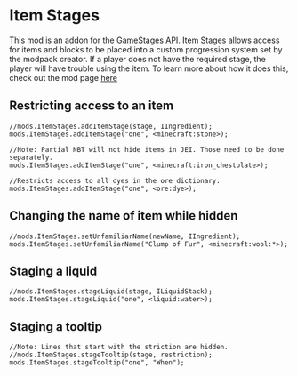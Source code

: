 # Item Stages
This mod is an addon for the [GameStages API](https://minecraft.curseforge.com/projects/game-stages). Item Stages allows access for items and blocks to be placed into a custom progression system set by the modpack creator. If a player does not have the required stage, the player will have trouble using the item. To learn more about how it does this, check out the mod page [here](https://minecraft.curseforge.com/projects/item-stages)

## Restricting access to an item
```
//mods.ItemStages.addItemStage(stage, IIngredient);
mods.ItemStages.addItemStage("one", <minecraft:stone>);

//Note: Partial NBT will not hide items in JEI. Those need to be done separately. 
mods.ItemStages.addItemStage("one", <minecraft:iron_chestplate>);

//Restricts access to all dyes in the ore dictionary.
mods.ItemStages.addItemStage("one", <ore:dye>);
```

## Changing the name of item while hidden
```
//mods.ItemStages.setUnfamiliarName(newName, IIngredient);
mods.ItemStages.setUnfamiliarName("Clump of Fur", <minecraft:wool:*>);
```

## Staging a liquid
```
//mods.ItemStages.stageLiquid(stage, ILiquidStack);
mods.ItemStages.stageLiquid("one", <liquid:water>);
```

## Staging a tooltip
```
//Note: Lines that start with the striction are hidden. 
//mods.ItemStages.stageTooltip(stage, restriction);
mods.ItemStages.stageTooltip("one", "When");
```
